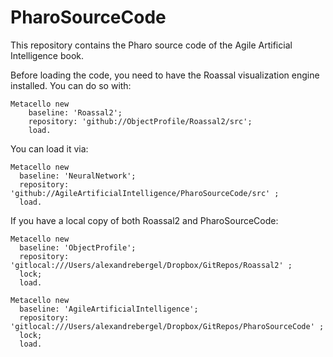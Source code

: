 # PharoSourceCode

This repository contains the Pharo source code of the Agile Artificial Intelligence book.

Before loading the code, you need to have the Roassal visualization engine installed. You can do so with:

```Smalltalk
Metacello new
    baseline: 'Roassal2';
    repository: 'github://ObjectProfile/Roassal2/src';
    load.
```

You can load it via:

```Smalltalk
Metacello new
  baseline: 'NeuralNetwork';
  repository: 'github://AgileArtificialIntelligence/PharoSourceCode/src' ;
  load.
```


If you have a local copy of both Roassal2 and PharoSourceCode:
```Smalltalk
Metacello new
  baseline: 'ObjectProfile';
  repository: 'gitlocal:///Users/alexandrebergel/Dropbox/GitRepos/Roassal2' ;
  lock;
  load.
  
Metacello new
  baseline: 'AgileArtificialIntelligence';
  repository: 'gitlocal:///Users/alexandrebergel/Dropbox/GitRepos/PharoSourceCode' ;
  lock;
  load.
```
